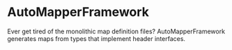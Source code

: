 AutoMapperFramework
===================

Ever get tired of the monolithic map definition files? AutoMapperFramework generates maps from types that implement header interfaces.
